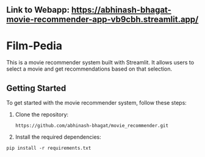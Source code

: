## Link to Webapp: https://abhinash-bhagat-movie-recommender-app-vb9cbh.streamlit.app/
# Film-Pedia

This is a movie recommender system built with Streamlit. It allows users to select a movie and get recommendations based on that selection.

## Getting Started

To get started with the movie recommender system, follow these steps:

1. Clone the repository:

   ```shell
   https://github.com/abhinash-bhagat/movie_recommender.git
   
2. Install the required dependencies:

  ```shell
  pip install -r requirements.txt
